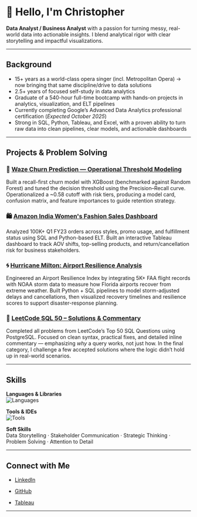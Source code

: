 # 👋 Hello, I'm Christopher

**Data Analyst / Business Analyst** with a passion for turning messy, real-world data into actionable insights.
I blend analytical rigor with clear storytelling and impactful visualizations.

---

## Background
- 15+ years as a world-class opera singer (incl. Metropolitan Opera) → now bringing that same discipline/drive to data solutions
- 2.5+ years of focused self-study in data analytics
- Graduate of a 540-hour full-time bootcamp with hands-on projects in analytics, visualization, and ELT pipelines
- Currently completing Google’s Advanced Data Analytics professional certification (*Expected October 2025*)
- Strong in SQL, Python, Tableau, and Excel, with a proven ability to turn raw data into clean pipelines, clear models, and actionable dashboards
---

## Projects & Problem Solving

### 🚗 [Waze Churn Prediction — Operational Threshold Modeling](https://github.com/christopherbolduc/waze-churn-prediction)
Built a recall-first churn model with XGBoost (benchmarked against Random Forest) and tuned the decision threshold using the Precision–Recall curve.
Operationalized a ~0.58 cutoff with risk tiers, producing a model card, confusion matrix, and feature importances to guide retention strategy.

### 🛍️ [Amazon India Women's Fashion Sales Dashboard](https://github.com/christopherbolduc/amazon-in-dashboard)
Analyzed 100K+ Q1 FY23 orders across styles, promo usage, and fulfillment status using SQL and Python-based ELT.
Built an interactive Tableau dashboard to track AOV shifts, top-selling products, and return/cancellation risk for business stakeholders.

### 🌀 [Hurricane Milton: Airport Resilience Analysis](https://github.com/christopherbolduc/airport-resilience-milton)
Engineered an Airport Resilience Index by integrating 5K+ FAA flight records with NOAA storm data to measure how Florida airports recover from extreme weather.
Built Python + SQL pipelines to model storm-adjusted delays and cancellations, then visualized recovery timelines and resilience scores to support disaster-response planning.

### 📘 [LeetCode SQL 50 – Solutions & Commentary](https://github.com/christopherbolduc/leetcode-sql-50)
Completed all problems from LeetCode’s Top 50 SQL Questions using PostgreSQL.
Focused on clean syntax, practical fixes, and detailed inline commentary — emphasizing *why* a query works, not just how.
In the final category, I challenge a few accepted solutions where the logic didn’t hold up in real-world scenarios.

---

## Skills
**Languages & Libraries**  
![Languages](https://go-skill-icons.vercel.app/api/icons?i=postgresql,mysql,python,pandas,numpy,scipy,sklearn,matplotlib,seaborn,excel)

**Tools & IDEs**  
![Tools](https://go-skill-icons.vercel.app/api/icons?i=tableau,jupyter,vscode,git,github,dbeaver,bash,sqlalchemy,supabase,miro)

**Soft Skills**  
Data Storytelling · Stakeholder Communication · Strategic Thinking · Problem Solving · Attention to Detail


---

## Connect with Me
- [LinkedIn](https://www.linkedin.com/in/christopher-david-bolduc/)

- [GitHub](https://github.com/christopherbolduc)

- [Tableau](https://public.tableau.com/app/profile/christopherbolduc/vizzes)

---

